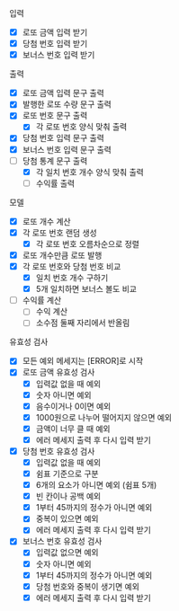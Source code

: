 입력

- [X] 로또 금액 입력 받기
- [X] 당첨 번호 입력 받기
- [X] 보너스 번호 입력 받기

출력

- [X] 로또 금액 입력 문구 출력
- [X] 발행한 로또 수량 문구 출력
- [X] 로또 번호 문구 출력
    - [X] 각 로또 번호 양식 맞춰 출력
- [X] 당첨 번호 입력 문구 출력
- [X] 보너스 번호 입력 문구 출력
- [ ] 당첨 통계 문구 출력
    - [X] 각 일치 번호 개수 양식 맞춰 출력
    - [ ] 수익률 출력

모델

- [X] 로또 개수 계산
- [X] 각 로또 번호 랜덤 생성
    - [X] 각 로또 번호 오름차순으로 정렬
- [X] 로또 개수만큼 로또 발행
- [X] 각 로또 번호와 당첨 번호 비교
    - [X] 일치 번호 개수 구하기
    - [X] 5개 일치하면 보너스 볼도 비교
- [ ] 수익률 계산
    - [ ] 수익 계산
    - [ ] 소수점 둘째 자리에서 반올림

유효성 검사

- [X] 모든 예외 메세지는 [ERROR]로 시작
- [X] 로또 금액 유효성 검사
    - [X] 입력값 없을 때 예외
    - [X] 숫자 아니면 예외
    - [X] 음수이거나 0이면 예외
    - [X] 1000원으로 나누어 떨어지지 않으면 예외
    - [X] 금액이 너무 클 때 예외
    - [X] 에러 메세지 출력 후 다시 입력 받기
- [X] 당첨 번호 유효성 검사
    - [X] 입력값 없을 때 예외
    - [X] 쉼표 기준으로 구분
    - [X] 6개의 요소가 아니면 예외 (쉼표 5개)
    - [X] 빈 칸이나 공백 예외
    - [X] 1부터 45까지의 정수가 아니면 예외
    - [X] 중복이 있으면 예외
    - [X] 에러 메세지 출력 후 다시 입력 받기
- [X] 보너스 번호 유효성 검사
    - [X] 입력값 없으면 예외
    - [X] 숫자 아니면 예외
    - [X] 1부터 45까지의 정수가 아니면 예외
    - [X] 당첨 번호와 중복이 생기면 예외
    - [X] 에러 메세지 출력 후 다시 입력 받기